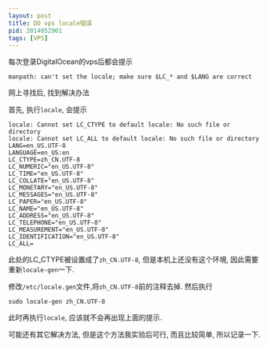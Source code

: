 ```yaml
---
layout: post
title: DO vps locale错误
pid: 2014052901
tags: [VPS]
---
```


每次登录DigitalOcean的vps后都会提示

    manpath: can't set the locale; make sure $LC_* and $LANG are correct

网上寻找后, 找到解决办法

首先, 执行`locale`, 会提示

    locale: Cannot set LC_CTYPE to default locale: No such file or directory
    locale: Cannot set LC_ALL to default locale: No such file or directory
    LANG=en_US.UTF-8
    LANGUAGE=en_US:en
    LC_CTYPE=zh_CN.UTF-8
    LC_NUMERIC="en_US.UTF-8"
    LC_TIME="en_US.UTF-8"
    LC_COLLATE="en_US.UTF-8"
    LC_MONETARY="en_US.UTF-8"
    LC_MESSAGES="en_US.UTF-8"
    LC_PAPER="en_US.UTF-8"
    LC_NAME="en_US.UTF-8"
    LC_ADDRESS="en_US.UTF-8"
    LC_TELEPHONE="en_US.UTF-8"
    LC_MEASUREMENT="en_US.UTF-8"
    LC_IDENTIFICATION="en_US.UTF-8"
    LC_ALL=

此处的LC_CTYPE被设置成了`zh_CN.UTF-8`, 但是本机上还没有这个环境, 因此需要重新`locale-gen`一下.

修改`/etc/locale.gen`文件,将`zh_CN.UTF-8`前的注释去掉. 然后执行

    sudo locale-gen zh_CN.UTF-8

此时再执行`locale`, 应该就不会再出现上面的提示.

可能还有其它解决方法, 但是这个方法我实验后可行, 而且比较简单, 所以记录一下.
